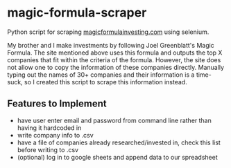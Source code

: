 # magic-formula-scraper

Python script for scraping [magicformulainvesting.com](https://www.magicformulainvesting.com/) using selenium.


My brother and I make investments by following Joel Greenblatt's Magic Formula.
The site mentioned above uses this formula and outputs the top X companies that fit within
the criteria of the formula. However, the site does not allow one to copy the information of
these companies directly. Manually typing out the names of 30+ companies and their information
is a time-suck, so I created this script to scrape this information instead.

Features to Implement
------
+ have user enter email and password from command line rather than having it hardcoded in
+ write company info to .csv
+ have a file of companies already researched/invested in, check this list before writing to .csv
+ (optional) log in to google sheets and append data to our spreadsheet
